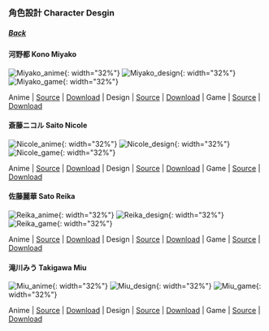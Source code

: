 ### 角色設計 Character Desgin
##### [Back](../readme.md)

#### 河野都 Kono Miyako
![Miyako_anime](../Character%20Design/Anime/Miyako_anime.PNG){: width="32%"}
![Miyako_design](../Character%20Design/Original%20Design/Miyako_design.PNG){: width="32%"}
![Miyako_game](../Character%20Design/音楽の時間/Miyako_game.PNG){: width="32%"}

 Anime | [Source](http://www.nanabunnonijyuuni.com/assets/img/chara/01_miyako/img_chara_anime.png) | [Download](https://github.com/LYHPandaKing/227PhotoBackup/raw/master/Character%20Design/Anime/Miyako_anime.PNG) | Design | [Source](http://www.nanabunnonijyuuni.com/assets/img/chara/01_miyako/img_chara_design.png) | [Download](https://github.com/LYHPandaKing/227PhotoBackup/raw/master/Character%20Design/Original%20Design/Miyako_design.PNG) | Game | [Source](https://227-game.com/assets/img/character/characters/miyako/ph.png) | [Download](https://github.com/LYHPandaKing/227PhotoBackup/raw/master/Character%20Design/音楽の時間/Miyako_game.PNG) 
 
#### 斎藤ニコル Saito Nicole
![Nicole_anime](../Character%20Design/Anime/Nicole_anime.PNG){: width="32%"}
![Nicole_design](../Character%20Design/Original%20Design/Nicole_design.PNG){: width="32%"}
![Nicole_game](../Character%20Design/音楽の時間/Nicole_game.PNG){: width="32%"}

 Anime | [Source](http://www.nanabunnonijyuuni.com/assets/img/chara/02_nicole/img_chara_anime.png) | [Download](https://github.com/LYHPandaKing/227PhotoBackup/raw/master/Character%20Design/Anime/Nicole_anime.PNG) | Design | [Source](http://www.nanabunnonijyuuni.com/assets/img/chara/02_nicole/img_chara_design.png) | [Download](https://github.com/LYHPandaKing/227PhotoBackup/raw/master/Character%20Design/Original%20Design/Nicole_design.PNG) | Game | [Source](https://227-game.com/assets/img/character/characters/nicole/ph.png) | [Download](https://github.com/LYHPandaKing/227PhotoBackup/raw/master/Character%20Design/音楽の時間/Nicole_game.PNG)
 
#### 佐藤麗華 Sato Reika
![Reika_anime](../Character%20Design/Anime/Reika_anime.PNG){: width="32%"}
![Reika_design](../Character%20Design/Original%20Design/Reika_design.PNG){: width="32%"}
![Reika_game](../Character%20Design/音楽の時間/Reika_game.PNG){: width="32%"}

 Anime | [Source](http://www.nanabunnonijyuuni.com/assets/img/chara/03_reika/img_chara_anime.png) | [Download](https://github.com/LYHPandaKing/227PhotoBackup/raw/master/Character%20Design/Anime/Reika_anime.PNG) | Design | [Source](http://www.nanabunnonijyuuni.com/assets/img/chara/03_reika/img_chara_design.png) | [Download](https://github.com/LYHPandaKing/227PhotoBackup/raw/master/Character%20Design/Original%20Design/Reika_design.PNG) | Game | [Source](https://227-game.com/assets/img/character/characters/reika/ph.png) | [Download](https://github.com/LYHPandaKing/227PhotoBackup/raw/master/Character%20Design/音楽の時間/Reika_game.PNG)
 
#### 滝川みう Takigawa Miu
![Miu_anime](../Character%20Design/Anime/Miu_anime.PNG){: width="32%"}
![Miu_design](../Character%20Design/Original%20Design/Miu_design.PNG){: width="32%"}
![Miu_game](../Character%20Design/音楽の時間/Miu_game.PNG){: width="32%"}

 Anime | [Source](http://www.nanabunnonijyuuni.com/assets/img/chara/03_reika/img_chara_anime.png) | [Download](https://github.com/LYHPandaKing/227PhotoBackup/raw/master/Character%20Design/Anime/Miu_anime.PNG) | Design | [Source](http://www.nanabunnonijyuuni.com/assets/img/chara/03_reika/img_chara_design.png) | [Download](https://github.com/LYHPandaKing/227PhotoBackup/raw/master/Character%20Design/Original%20Design/Miu_design.PNG) | Game | [Source](https://227-game.com/assets/img/character/characters/reika/ph.png) | [Download](https://github.com/LYHPandaKing/227PhotoBackup/raw/master/Character%20Design/音楽の時間/Miu_game.PNG)
 
